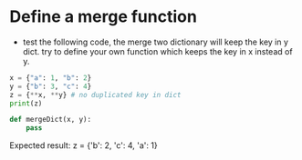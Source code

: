 # Define a merge function
* test the following code, the merge two dictionary will keep the key in y dict. try to define your own function which keeps the key in x instead of y.

```py
x = {"a": 1, "b": 2}
y = {"b": 3, "c": 4}
z = {**x, **y} # no duplicated key in dict
print(z)
```

```py
def mergeDict(x, y):
    pass
```

Expected result:
z = {'b': 2, 'c': 4, 'a': 1}